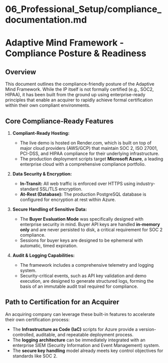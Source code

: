 # 06_Professional_Setup/compliance_documentation.md
# Adaptive Mind Framework - Compliance Posture & Readiness

## Overview

This document outlines the compliance-friendly posture of the Adaptive Mind Framework. While the IP itself is not formally certified (e.g., SOC2, HIPAA), it has been built from the ground up using enterprise-ready principles that enable an acquirer to rapidly achieve formal certification within their own compliant environments.

## Core Compliance-Ready Features

1.  **Compliant-Ready Hosting:**
    -   The live demo is hosted on Render.com, which is built on top of major cloud providers (AWS/GCP) that maintain SOC 2, ISO 27001, PCI-DSS, and HIPAA compliance for their underlying infrastructure.
    -   The production deployment scripts target **Microsoft Azure**, a leading enterprise cloud with a comprehensive compliance portfolio.

2.  **Data Security & Encryption:**
    -   **In-Transit:** All web traffic is enforced over HTTPS using industry-standard SSL/TLS encryption.
    -   **At-Rest (Database):** The production PostgreSQL database is configured for encryption at rest within Azure.

3.  **Secure Handling of Sensitive Data:**
    -   The **Buyer Evaluation Mode** was specifically designed with enterprise security in mind. Buyer API keys are handled **in-memory only** and are never persisted to disk, a critical requirement for SOC 2 compliance.
    -   Sessions for buyer keys are designed to be ephemeral with automatic, timed expiration.

4.  **Audit & Logging Capabilities:**
    -   The framework includes a comprehensive telemetry and logging system.
    -   Security-critical events, such as API key validation and demo execution, are designed to generate structured logs, forming the basis of an immutable audit trail required for compliance.

## Path to Certification for an Acquirer

An acquiring company can leverage these built-in features to accelerate their own certification process:
- The **Infrastructure as Code (IaC)** scripts for Azure provide a version-controlled, auditable, and repeatable deployment process.
- The **logging architecture** can be immediately integrated with an enterprise SIEM (Security Information and Event Management) system.
- The **secure key handling** model already meets key control objectives for standards like SOC 2.
